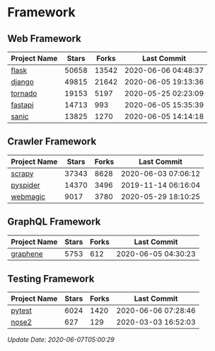 # Framework

## Web Framework

| Project Name | Stars | Forks | Last Commit |
| ------------ | ----- | ----- | ----------- |
| [flask](https://github.com/pallets/flask) | 50658 | 13542 | 2020-06-06 04:48:37 |
| [django](https://github.com/django/django) | 49815 | 21642 | 2020-06-05 19:13:36 |
| [tornado](https://github.com/tornadoweb/tornado) | 19153 | 5197 | 2020-05-25 02:23:09 |
| [fastapi](https://github.com/tiangolo/fastapi) | 14713 | 993 | 2020-06-05 15:35:39 |
| [sanic](https://github.com/huge-success/sanic) | 13825 | 1270 | 2020-06-05 14:14:18 |

## Crawler Framework

| Project Name | Stars | Forks | Last Commit |
| ------------ | ----- | ----- | ----------- |
| [scrapy](https://github.com/scrapy/scrapy) | 37343 | 8628 | 2020-06-03 07:06:12 |
| [pyspider](https://github.com/binux/pyspider) | 14370 | 3496 | 2019-11-14 06:16:04 |
| [webmagic](https://github.com/code4craft/webmagic) | 9017 | 3780 | 2020-05-29 18:10:25 |

## GraphQL Framework

| Project Name | Stars | Forks | Last Commit |
| ------------ | ----- | ----- | ----------- |
| [graphene](https://github.com/graphql-python/graphene) | 5753 | 612 | 2020-06-05 04:30:23 |

## Testing Framework

| Project Name | Stars | Forks | Last Commit |
| ------------ | ----- | ----- | ----------- |
| [pytest](https://github.com/pytest-dev/pytest) | 6024 | 1420 | 2020-06-06 07:28:46 |
| [nose2](https://github.com/nose-devs/nose2) | 627 | 129 | 2020-03-03 16:52:03 |

*Update Date: 2020-06-07T05:00:29*